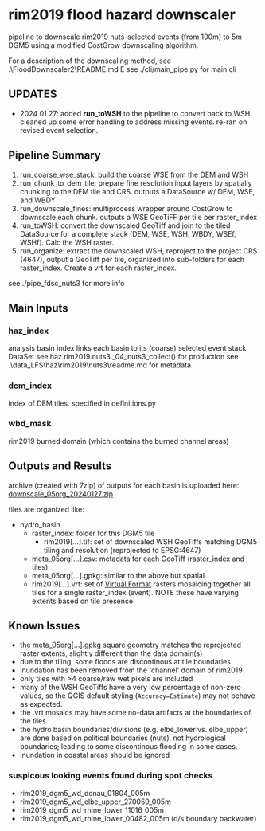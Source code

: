 # rim2019 flood hazard downscaler

pipeline to downscale rim2019 nuts-selected events (from 100m) to 5m DGM5 using a modified CostGrow downscaling algorithm.

For a description of the downscaling method, see .\FloodDownscaler2\README.md 
E
see ./cli/main_pipe.py for main cli

## UPDATES
- 2024 01 27: added **run_toWSH** to the pipeline to convert back to WSH. cleaned up some error handling to address missing events. re-ran on revised event selection.

## Pipeline Summary
1) run_coarse_wse_stack: build the coarse WSE from the DEM and WSH
2) run_chunk_to_dem_tile: prepare fine resolution input layers by spatially chunking to the DEM tile and CRS. outputs a DataSource w/ DEM, WSE, and WBDY
3) run_downscale_fines: multiprocess wrapper around CostGrow to downscale each chunk. outputs a WSE GeoTiFF per tile per raster_index
4) run_toWSH: convert the downscaled GeoTiff and join to the tiled DataSource for a complete stack (DEM, WSE, WSH, WBDY, WSEf, WSHf). Calc the WSH raster. 
5) run_organize: extract the downscaled WSH, reproject to the project CRS (4647), output a GeoTiff per tile, organized into sub-folders for each raster_index. Create a vrt for each raster_index.

see ./pipe_fdsc_nuts3 for more info


## Main Inputs
### haz_index
analysis basin index
links each basin to its (coarse) selected event stack DataSet
see haz.rim2019.nuts3._04_nuts3_collect() for production
see .\data_LFS\haz\rim2019\nuts3\readme.md for metadata


### dem_index
index of DEM tiles.
specified in definitions.py


### wbd_mask
rim2019 burned domain (which contains the burned channel areas)


## Outputs and Results
archive (created with 7zip) of outputs for each basin is uploaded here: [downscale_05org_20240127.zip](https://drive.google.com/drive/folders/1N1QWzD1BBZOxeX7inhYW9qjorecAgyze?usp=drive_link)

files are organized like:

- hydro_basin
  - raster_index: folder for this DGM5 tile
    - rim2019[...].tif: set of downscaled WSH GeoTiffs matching DGM5 tiling and resolution (reprojected to EPSG:4647)
  - meta_05org[...].csv: metadata for each GeoTiff (raster_index and tiles)
  - meta_05org[...].gpkg: similar to the above but spatial
  - rim2019[...].vrt: set of [Virtual Format](https://gdal.org/drivers/raster/vrt.html) rasters mosaicing together all tiles for a single raster_index (event). NOTE these have varying extents based on tile presence.


## Known Issues
- the meta_05org[...].gpkg square geometry matches the reprojected raster extents, slightly different than the data domain(s)
- due to the tiling, some floods are discontinous at tile boundaries
- inundation has been removed from the 'channel' domain of rim2019
- only tiles with >4 coarse/raw wet pixels are included
- many of the WSH GeoTiffs have a very low percentage of non-zero values, so the QGIS default styling (`Accuracy=Estimate`) may not behave as expected. 
- the .vrt mosaics may have some no-data artifacts at the boundaries of the tiles
- the hydro basin boundaries/divisions (e.g. elbe_lower vs. elbe_upper) are done based on political boundaries (nuts), not hydrological boundaries; leading to some discontinous flooding in some cases. 
- inundation in coastal areas should be ignored

### suspicous looking events found during spot checks
- rim2019_dgm5_wd_donau_01804_005m
- rim2019_dgm5_wd_elbe_upper_270059_005m
- rim2019_dgm5_wd_rhine_lower_11016_005m
- rim2019_dgm5_wd_rhine_lower_00482_005m (d/s boundary backwater)

 


